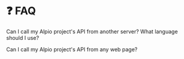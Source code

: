 # ❓ FAQ

Can I call my Alpio project's API from another server? What language should I use?

Can I call my Alpio project's API from any web page?
